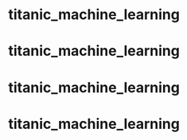 # titanic_machine_learning
# titanic_machine_learning
# titanic_machine_learning
# titanic_machine_learning

